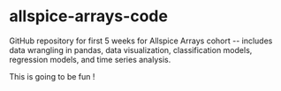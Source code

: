 # allspice-arrays-code
GitHub repository for first 5 weeks for Allspice Arrays cohort -- includes data wrangling in pandas, data visualization, classification models, regression models, and time series analysis.

This is going to be fun !
